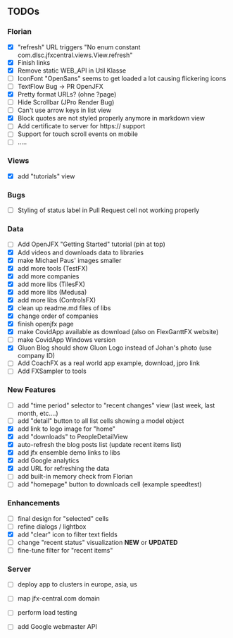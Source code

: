 ## TODOs

### Florian

- [x] "refresh" URL triggers "No enum constant com.dlsc.jfxcentral.views.View.refresh"
- [X] Finish links
- [X] Remove static WEB_API in Util Klasse
- [ ] IconFont "OpenSans" seems to get loaded a lot causing flickering icons
- [ ] TextFlow Bug -> PR OpenJFX
- [x] Pretty format URLs? (ohne ?page)
- [ ] Hide Scrollbar (JPro Render Bug)
- [ ] Can't use arrow keys in list view
- [X] Block quotes are not styled properly anymore in markdown view
- [ ] Add certificate to server for https:// support  
- [ ] Support for touch scroll events on mobile  
- [ ] .....

### Views

- [X] add "tutorials" view

### Bugs

- [ ] Styling of status label in Pull Request cell not working properly

### Data
- [ ] Add OpenJFX "Getting Started" tutorial (pin at top)
- [X] Add videos and downloads data to libraries
- [X] make Michael Paus' images smaller
- [X] add more tools (TestFX)
- [X] add more companies
- [X] add more libs (TilesFX)
- [X] add more libs (Medusa)
- [X] add more libs (ControlsFX)
- [X] clean up readme.md files of libs
- [X] change order of companies
- [X] finish openjfx page
- [X] make CovidApp available as download (also on FlexGanttFX website)
- [ ] make CovidApp Windows version
- [X] Gluon Blog should show Gluon Logo instead of Johan's photo (use company ID)
- [ ] Add CoachFX as a real world app example, download, jpro link
- [ ] Add FXSampler to tools

### New Features
- [ ] add "time period" selector to "recent changes" view (last week, last month, etc....)
- [ ] add "detail" button to all list cells showing a model object
- [X] add link to logo image for "home"
- [X] add "downloads" to PeopleDetailView
- [X] auto-refresh the blog posts list (update recent items list)
- [X] add jfx ensemble demo links to libs
- [X] add Google analytics
- [X] add URL for refreshing the data
- [ ] add built-in memory check from Florian
- [ ] add "homepage" button to downloads cell (example speedtest)

### Enhancements

- [ ] final design for "selected" cells
- [ ] refine dialogs / lightbox
- [X] add "clear" icon to filter text fields
- [ ] change "recent status" visualization **NEW** or **UPDATED**
- [ ] fine-tune filter for "recent items"

### Server
- [ ] deploy app to clusters in europe, asia, us
- [ ] map jfx-central.com domain
- [ ] perform load testing
- [ ] add Google webmaster API

